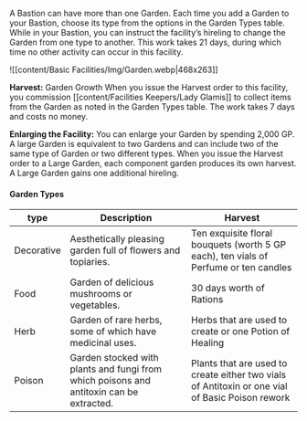 A Bastion can have more than one Garden. Each time you add a Garden to your Bastion, choose its type from the options in the Garden Types table. While in your Bastion, you can instruct the facility’s hireling to change the Garden from one type to another. This work takes 21 days, during which time no other activity can occur in this facility.

![[content/Basic Facilities/Img/Garden.webp|468x263]]

**Harvest:** Garden Growth When you issue the Harvest order to this facility, you commission [[content/Facilities Keepers/Lady Glamis]] to collect items from the Garden as noted in the Garden Types table. The work takes 7 days and costs no money.

**Enlarging the Facility:** You can enlarge your Garden by spending 2,000 GP. A large Garden is equivalent to two Gardens and can include two of the same type of Garden or two different types. When you issue the Harvest order to a Large Garden, each component garden produces its own harvest. A Large Garden gains one additional hireling.

#### Garden Types

| type       | Description                                                                             | Harvest                                                                                         |
| ---------- | --------------------------------------------------------------------------------------- | ----------------------------------------------------------------------------------------------- |
| Decorative | Aesthetically pleasing garden full of flowers and topiaries.                            | Ten exquisite floral bouquets (worth 5 GP each), ten vials of Perfume or ten candles            |
| Food       | Garden of delicious mushrooms or vegetables.                                            | 30 days worth of Rations                                                                        |
| Herb       | Garden of rare herbs, some of which have medicinal uses.                                | Herbs that are used to create or one Potion of Healing                                          |
| Poison     | Garden stocked with plants and fungi from which poisons and antitoxin can be extracted. | Plants that are used to create either two vials of Antitoxin or one vial of Basic Poison rework |
